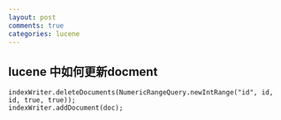 ```yaml
---
layout: post
comments: true
categories: lucene
---
```

## lucene 中如何更新docment



	indexWriter.deleteDocuments(NumericRangeQuery.newIntRange("id", id, id, true, true));
	indexWriter.addDocument(doc);


